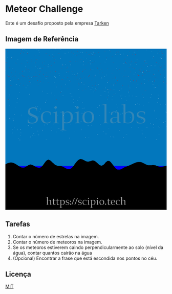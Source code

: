 # Meteor Challenge
Este é um desafio proposto pela empresa [Tarken](https://www.tarken.com.br/)

## Imagem de Referência

![Meteor Challenge](/meteor_challenge_01.png)

## Tarefas

1. Contar o número de estrelas na imagem.
2. Contar o número de meteoros na imagem.
3. Se os meteoros estiverem caindo perpendicularmente ao solo (nível da água), contar quantos cairão na água
4. (Opcional) Encontrar a frase que está escondida nos pontos no céu.

## Licença

[MIT](https://choosealicense.com/licenses/mit/)
